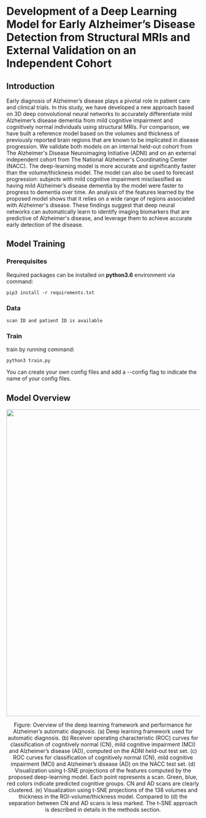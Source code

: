# Development of a Deep Learning Model for Early Alzheimer’s Disease Detection from Structural MRIs and External Validation on an Independent Cohort 

## Introduction
Early diagnosis of Alzheimer’s disease plays a pivotal role in patient care and clinical trials. In this study, we have developed a new approach based on 3D deep convolutional neural networks to accurately differentiate mild Alzheimer’s disease dementia from mild cognitive impairment and cognitively normal individuals using structural MRIs. For comparison, we have built a reference model based on the volumes and thickness of previously reported brain regions that are known to be implicated in disease progression. We validate both models on an internal held-out cohort from The Alzheimer's Disease Neuroimaging Initiative (ADNI) and on an external independent cohort from The National Alzheimer's Coordinating Center (NACC). The deep-learning model is more accurate and significantly faster than the volume/thickness model. The model can also be used to forecast progression: subjects with mild cognitive impairment misclassified as having mild Alzheimer’s disease dementia by the model were faster to progress to dementia over time. An analysis of the features learned by the proposed model shows that it relies on a wide range of regions associated with Alzheimer's disease. These findings suggest that deep neural networks can automatically learn to identify imaging biomarkers that are predictive of Alzheimer's disease, and leverage them to achieve accurate early detection of the disease.

## Model Training


### Prerequisites

Required packages can be installed on **python3.6** environment via command:

```
pip3 install -r requirements.txt
```


### Data

```
scan ID and patient ID is available
```


### Train

train by running command:

```
python3 train.py
```
You can create your own config files and add a --config flag to indicate the name of your config files.

## Model Overview

<p float="left" align="center">
<img src="overview.png" width="800" /> 
<figcaption align="center">
Figure: Overview of the deep learning framework and performance for Alzheimer’s automatic diagnosis. (a) Deep learning framework used for automatic diagnosis. (b) Receiver operating characteristic (ROC) curves for classification of cognitively normal (CN), mild cognitive impairment (MCI) and Alzheimer’s disease (AD), computed on the ADNI held-out test set. (c) ROC curves for classification of cognitively normal (CN), mild cognitive impairment (MCI) and Alzheimer’s disease (AD) on the NACC test set. (d) Visualization using t-SNE projections of the features computed by the proposed deep-learning model. Each point represents a scan. Green, blue, red colors indicate predicted cognitive groups. CN and AD scans are clearly clustered. (e) Visualization using t-SNE projections of the 138 volumes and thickness in the ROI-volume/thickness model. Compared to (d) the separation between CN and AD scans is less marked. The t-SNE approach is described in details in the methods section.

